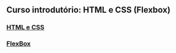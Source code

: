 ## Curso introdutório: HTML e CSS (Flexbox)
### [HTML e CSS](https://www.notion.so/HTML-CSS-28af975de06041a9b6e0cf1db09d309a)
### [FlexBox](https://www.notion.so/FlexBox-fa04aab1a730482c825ca878696b04b6)

